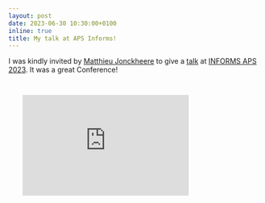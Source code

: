 ```yaml
---
layout: post
date: 2023-06-30 10:30:00+0100
inline: true
title: My talk at APS Informs!
---
```


I was kindly invited by <a href="http://matthieujonckheere.blogspot.com/">Matthieu Jonckheere</a> to give a <a href="assets/pdf/informs23_estimation_talk.pdf">talk</a> at <a href="https://informs-aps2023.event.univ-lorraine.fr/">INFORMS APS 2023</a>. It was a great Conference! 

<div style="padding:2em">
<iframe height="200" width="330" src="https://www.youtube.com/embed/2u4eIGVx7Eg" title="YouTube video player" frameborder="0" allow="accelerometer; autoplay; clipboard-write; encrypted-media; gyroscope; picture-in-picture" allowfullscreen></iframe>
</div>
